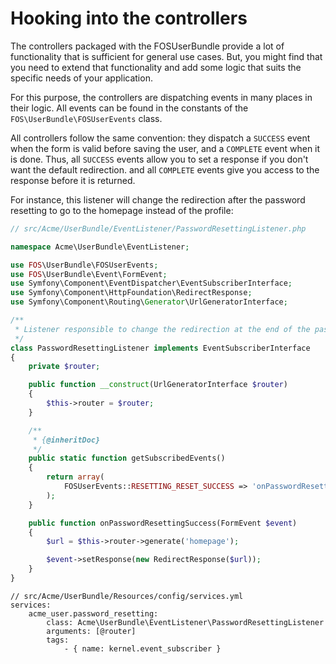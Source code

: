 Hooking into the controllers
============================

The controllers packaged with the FOSUserBundle provide a lot of
functionality that is sufficient for general use cases. But, you might find
that you need to extend that functionality and add some logic that suits the
specific needs of your application.

For this purpose, the controllers are dispatching events in many places in
their logic. All events can be found in the constants of the
`FOS\UserBundle\FOSUserEvents` class.

All controllers follow the same convention: they dispatch a `SUCCESS` event
when the form is valid before saving the user, and a `COMPLETE` event when
it is done. Thus, all `SUCCESS` events allow you to set a response if you
don't want the default redirection. and all `COMPLETE` events give you access
to the response before it is returned.

For instance, this listener will change the redirection after the password
resetting to go to the homepage instead of the profile:

```php
// src/Acme/UserBundle/EventListener/PasswordResettingListener.php

namespace Acme\UserBundle\EventListener;

use FOS\UserBundle\FOSUserEvents;
use FOS\UserBundle\Event\FormEvent;
use Symfony\Component\EventDispatcher\EventSubscriberInterface;
use Symfony\Component\HttpFoundation\RedirectResponse;
use Symfony\Component\Routing\Generator\UrlGeneratorInterface;

/**
 * Listener responsible to change the redirection at the end of the password resetting
 */
class PasswordResettingListener implements EventSubscriberInterface
{
    private $router;

    public function __construct(UrlGeneratorInterface $router)
    {
        $this->router = $router;
    }

    /**
     * {@inheritDoc}
     */
    public static function getSubscribedEvents()
    {
        return array(
            FOSUserEvents::RESETTING_RESET_SUCCESS => 'onPasswordResettingSuccess',
        );
    }

    public function onPasswordResettingSuccess(FormEvent $event)
    {
        $url = $this->router->generate('homepage');

        $event->setResponse(new RedirectResponse($url));
    }
}
```


```
// src/Acme/UserBundle/Resources/config/services.yml
services:
    acme_user.password_resetting:
        class: Acme\UserBundle\EventListener\PasswordResettingListener
        arguments: [@router]
        tags:
            - { name: kernel.event_subscriber }
```

